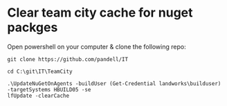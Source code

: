 # Clear team city cache for nuget packges

Open powershell on your computer & clone the following repo:

```
git clone https://github.com/pandell/IT
```

```
cd C:\git\IT\TeamCity
```

```
.\UpdateNuGetOnAgents -buildUser (Get-Credential landworks\builduser) -targetSystems HBUILD05 -se
lfUpdate -clearCache
```
